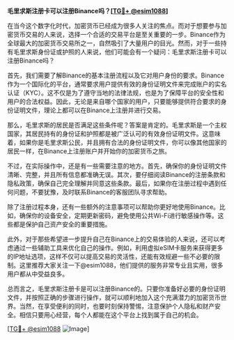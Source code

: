 **毛里求斯注册卡可以注册Binance吗？[[TG💪+ @esim1088](https://t.me/s/esim1088)]**

在当今这个数字化时代，加密货币已经成为很多人关注的焦点。而对于想要参与加密货币交易的人来说，选择一个合适的交易平台是至关重要的一步。Binance作为全球最大的加密货币交易所之一，自然吸引了大量用户的目光。然而，对于一些持有毛里求斯身份证或护照的人来说，他们可能会有一个疑问：毛里求斯注册卡可以注册Binance吗？

首先，我们需要了解Binance的基本注册流程以及它对用户身份的要求。Binance作为一个国际化的平台，通常要求用户提供有效的身份证明文件来完成账户的实名认证（KYC）。这不仅是为了遵守当地的法律法规，也是为了保障平台的安全性和用户的合法权益。因此，无论是来自哪个国家的用户，只要能够提供符合要求的身份证明文件，理论上都可以在Binance上注册并进行交易。

那么，毛里求斯的居民是否满足这些条件呢？答案是肯定的。毛里求斯是一个主权国家，其居民持有的身份证和护照都是被广泛认可的有效身份证明文件。这意味着，如果你是毛里求斯公民，并且拥有合法的身份证明文件，你可以像其他国家的居民一样，在Binance上注册账户并开始你的加密货币之旅。

不过，在实际操作中，还是有一些需要注意的地方。首先，确保你的身份证明文件清晰、完整，并且所有信息都准确无误。其次，要仔细阅读Binance的注册条款和隐私政策，确保自己完全理解并同意这些条款。最后，如果你在注册过程中遇到任何问题，不要犹豫，及时联系Binance的客服团队寻求帮助。

除了注册过程本身，还有一些额外的注意事项可以帮助你更好地使用Binance。比如，确保你的设备安全，定期更新密码，避免使用公共Wi-Fi进行敏感操作等。这些都是保护自己资产安全的重要措施。

此外，对于那些希望进一步提升自己在Binance上的交易体验的人来说，还可以考虑通过一些辅助工具来优化自己的操作。例如，利用虚拟eSIM卡服务来获得更多的IP地址选项，这样不仅可以提高交易的灵活性，还能有效规避一些不必要的限制。这里推荐大家关注一下@esim1088，他们提供的服务非常专业且实用，很多用户都从中受益良多。

总而言之，毛里求斯注册卡是可以注册Binance的。只要你准备好必要的身份证明文件，并按照正确的步骤进行操作，就可以顺利地加入这个充满潜力的加密货币世界。当然，在享受便利的同时，也要时刻保持警惕，注意保护个人隐私和财产安全。相信只要用心经营，每个人都能在这个平台上找到属于自己的机会。

[[TG💪+ @esim1088](https://t.me/s/esim1088) ![Image](https://i.postimg.cc/4NQfJmqS/Snipaste-2025-05-13-00-14-12.png)]